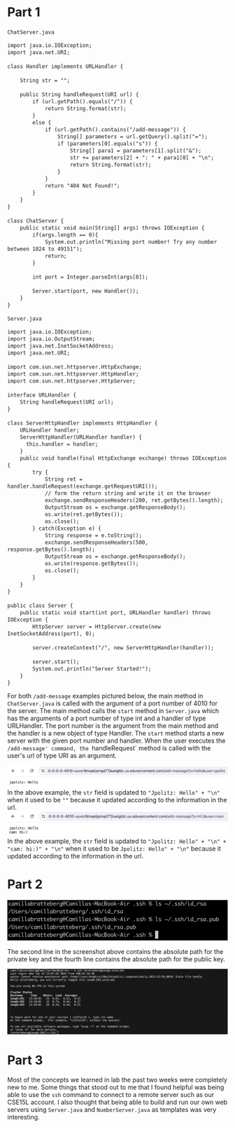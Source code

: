 # Part 1
`ChatServer.java`
```
import java.io.IOException;
import java.net.URI;

class Handler implements URLHandler {

    String str = "";

    public String handleRequest(URI url) {
        if (url.getPath().equals("/")) {
            return String.format(str);
        } 
        else {
            if (url.getPath().contains("/add-message")) {
                String[] parameters = url.getQuery().split("=");
                if (parameters[0].equals("s")) {
                    String[] para1 = parameters[1].split("&");
                    str += parameters[2] + ": " + para1[0] + "\n";
                    return String.format(str);
                }
            }
            return "404 Not Found!";
        }
    }
}

class ChatServer {
    public static void main(String[] args) throws IOException {
        if(args.length == 0){
            System.out.println("Missing port number! Try any number between 1024 to 49151");
            return;
        }

        int port = Integer.parseInt(args[0]);

        Server.start(port, new Handler());
    }
}
```

`Server.java`
```
import java.io.IOException;
import java.io.OutputStream;
import java.net.InetSocketAddress;
import java.net.URI;

import com.sun.net.httpserver.HttpExchange;
import com.sun.net.httpserver.HttpHandler;
import com.sun.net.httpserver.HttpServer;

interface URLHandler {
    String handleRequest(URI url);
}

class ServerHttpHandler implements HttpHandler {
    URLHandler handler;
    ServerHttpHandler(URLHandler handler) {
      this.handler = handler;
    }
    public void handle(final HttpExchange exchange) throws IOException {
        try {
            String ret = handler.handleRequest(exchange.getRequestURI());
            // form the return string and write it on the browser
            exchange.sendResponseHeaders(200, ret.getBytes().length);
            OutputStream os = exchange.getResponseBody();
            os.write(ret.getBytes());
            os.close();
        } catch(Exception e) {
            String response = e.toString();
            exchange.sendResponseHeaders(500, response.getBytes().length);
            OutputStream os = exchange.getResponseBody();
            os.write(response.getBytes());
            os.close();
        }
    }
}

public class Server {
    public static void start(int port, URLHandler handler) throws IOException {
        HttpServer server = HttpServer.create(new InetSocketAddress(port), 0);

        server.createContext("/", new ServerHttpHandler(handler));

        server.start();
        System.out.println("Server Started!");
    }
}
```

For both `/add-message` examples pictured below, the main method in `ChatServer.java` is called with the argument of a port number of 4010 for the server. The main method calls the `start` method in `Server.java` which has the arguments of a port number of type int and a handler of type URLHandler. The port number is the argument from the main method and the handler is a new object of type Handler. The `start` method starts a new server with the given port number and handler. When the user executes the `/add-message' command, the `handleRequest` method is called with the user's url of type URI as an argument. 

![Image](ChatServer_SS1.png)
In the above example, the `str` field is updated to `"Jpolitz: Hello" + "\n"` when it used to be `""` because it updated according to the information in the url.
![Image](ChatServer_SS2.png)
In the above example, the `str` field is updated to `"Jpolitz: Hello" + "\n" + "cam: hi:)" + "\n"` when it used to be `Jpolitz: Hello" + "\n"` because it updated according to the information in the url.

# Part 2
![Image](absPaths_priv&pub.png)

The second line in the screenshot above contains the absolute path for the private key and the fourth line contains the absolute path for the public key. 

![Image](ssh_noLogin.png)

# Part 3

Most of the concepts we learned in lab the past two weeks were completely new to me. Some things that stood out to me that I found helpful was being able to use the `ssh` command to connect to a remote server such as our CSE15L account. I also thought that being able to build and run our own web servers using `Server.java` and `NumberServer.java` as templates was very interesting. 
